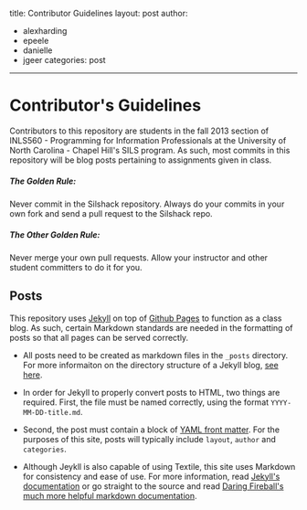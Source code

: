 title:  Contributor Guidelines
layout: post
author:
 - alexharding
 - epeele
 - danielle
 - jgeer
categories: post
---

# Contributor's Guidelines #
Contributors to this repository are students in the fall 2013 section of INLS560 - Programming for Information Professionals at the University of North Carolina - Chapel Hill's SILS program. As such, most commits in this repository will be blog posts pertaining to assignments given in class. 


##### The Golden Rule: #####
Never commit in the Silshack repository. Always do your commits in your own fork and send a pull request to the Silshack repo. 



##### The Other Golden Rule: #####
Never merge your own pull requests. Allow your instructor and other student committers to do it for you.




## Posts ##

This repository uses [Jekyll](http://jekyllrb.com/) on top of [Github Pages](http://pages.github.com/) to function as a class blog. As such, certain Markdown standards are needed in the formatting of posts so that all pages can be served correctly.

* All posts need to be created as markdown files in the `_posts` directory. For more informaiton on the directory structure of a Jekyll blog, [see here](http://jekyllrb.com/docs/structure/).


* In order for Jekyll to properly convert posts to HTML, two things are required. First, the file must be named correctly, using the format `YYYY-MM-DD-title.md`.


* Second, the post must contain a block of [YAML front matter](http://jekyllrb.com/docs/frontmatter/). For the purposes of this site, posts will typically include `layout`, `author` and `categories`. 


* Although Jeykll is also capable of using Textile, this site uses Markdown for consistency and ease of use. For more information, read [Jekyll's documentation](http://jekyllrb.com/docs/posts/) or go straight to the source and read [Daring Fireball's much more helpful markdown documentation](http://daringfireball.net/projects/markdown/).
